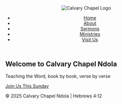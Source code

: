 <!DOCTYPE html>
<html lang="en">
<head>
  <meta charset="UTF-8" />
  <meta name="viewport" content="width=device-width, initial-scale=1.0" />
  <title>Calvary Chapel Ndola</title>
  <link rel="stylesheet" href="css/style.css" />
</head>
<body>
  <header>
    <img src="1739998407720.jpeg" alt="Calvary Chapel Logo" class="logo" />
    <nav>
      <ul>
        <li><a href="index.html">Home</a></li>
        <li><a href="about.html">About</a></li>
        <li><a href="sermons.html">Sermons</a></li>
        <li><a href="ministries.html">Ministries</a></li>
        <li><a href="visit.html">Visit Us</a></li>
      </ul>
    </nav>
  </header>

  <section class="hero">
    <h1>Welcome to Calvary Chapel Ndola</h1>
    <p>Teaching the Word, book by book, verse by verse</p>
    <a href="visit.html" class="btn">Join Us This Sunday</a>
  </section>

  <footer>
    <p>&copy; 2025 Calvary Chapel Ndola | Hebrews 4:12</p>
  </footer>
</body>
</html>